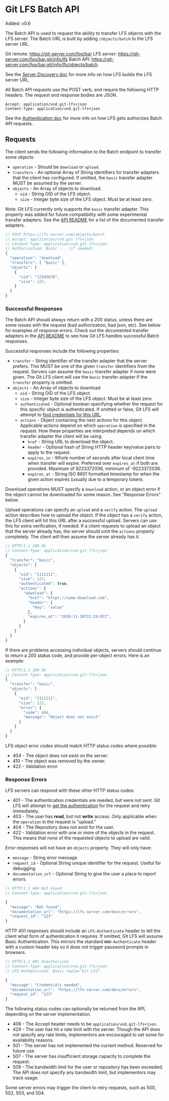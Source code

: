 # Git LFS Batch API

Added: v0.6

The Batch API is used to request the ability to transfer LFS objects with the
LFS server. The Batch URL is built by adding `/objects/batch` to the LFS server
URL.

Git remote: https://git-server.com/foo/bar
LFS server: https://git-server.com/foo/bar.git/info/lfs
Batch API: https://git-server.com/foo/bar.git/info/lfs/objects/batch

See the [Server Discovery doc](./server-discovery.md) for more info on how LFS
builds the LFS server URL.

All Batch API requests use the POST verb, and require the following HTTP
headers. The request and response bodies are JSON.

    Accept: application/vnd.git-lfs+json
    Content-Type: application/vnd.git-lfs+json

See the [Authentication doc](./authentication.md) for more info on how LFS
gets authorizes Batch API requests.

## Requests

The client sends the following information to the Batch endpoint to transfer
some objects:

* `operation` - Should be `download` or `upload`.
* `transfers` - An optional Array of String identifiers for transfer adapters
that the client has configured. If omitted, the `basic` transfer adapter MUST
be assumed by the server.
* `objects` - An Array of objects to download.
  * `oid` - String OID of the LFS object.
  * `size` - Integer byte size of the LFS object. Must be at least zero.

Note: Git LFS currently only supports the `basic` transfer adapter. This
property was added for future compatibility with some experimental transfer
adapters. See the [API README](./README.md) for a list of the documented
transfer adapters.

```js
// POST https://lfs-server.com/objects/batch
// Accept: application/vnd.git-lfs+json
// Content-Type: application/vnd.git-lfs+json
// Authorization: Basic ... (if needed)
{
  "operation": "download",
  "transfers": [ "basic" ],
  "objects": [
    {
      "oid": "12345678",
      "size": 123,
    }
  ]
}
```

### Successful Responses

The Batch API should always return with a 200 status, unless there are some
issues with the request (bad authorization, bad json, etc). See below for examples of response errors. Check out the documented transfer adapters in the
[API README](./README.md) to see how Git LFS handles successful Batch responses.

Successful responses include the following properties:

* `transfer` - String identifier of the transfer adapter that the server
prefers. This MUST be one of the given `transfer` identifiers from the request.
Servers can assume the `basic` transfer adapter if none were given. The Git LFS
client will use the `basic` transfer adapter if the `transfer` property is
omitted.
* `objects` - An Array of objects to download.
  * `oid` - String OID of the LFS object.
  * `size` - Integer byte size of the LFS object. Must be at least zero.
  * `authenticated` - Optional boolean specifying whether the request for this
  specific object is authenticated. If omitted or false, Git LFS will attempt
  to [find credentials for this URL](./authentication.md).
  * `actions` - Object containing the next actions for this object. Applicable
  actions depend on which `operation` is specified in the request. How these
  properties are interpreted depends on which transfer adapter the client will
  be using.
    * `href` - String URL to download the object.
    * `header` - Optional hash of String HTTP header key/value pairs to apply
    to the request.
    * `expires_in` - Whole number of seconds after local client time when
      transfer will expire. Preferred over `expires_at` if both are provided.
      Maximum of 9223372036, minimum of -9223372036.
    * `expires_at` - String ISO 8601 formatted timestamp for when the given
    action expires (usually due to a temporary token).

Download operations MUST specify a `download` action, or an object error if the
object cannot be downloaded for some reason. See "Response Errors" below.

Upload operations can specify an `upload` and a `verify` action. The `upload`
action describes how to upload the object. If the object has a `verify` action,
the LFS client will hit this URL after a successful upload. Servers can use this
for extra verification, if needed. If a client requests to upload an object that
the server already has, the server should omit the `actions` property
completely. The client will then assume the server already has it.

```js
// HTTP/1.1 200 Ok
// Content-Type: application/vnd.git-lfs+json
{
  "transfer": "basic",
  "objects": [
    {
      "oid": "1111111",
      "size": 123,
      "authenticated": true,
      "actions": {
        "download": {
          "href": "https://some-download.com",
          "header": {
            "Key": "value"
          },
          "expires_at": "2016-11-10T15:29:07Z",
        }
      }
    }
  ]
}
```

If there are problems accessing individual objects, servers should continue to
return a 200 status code, and provide per-object errors. Here is an example:

```js
// HTTP/1.1 200 Ok
// Content-Type: application/vnd.git-lfs+json
{
  "transfer": "basic",
  "objects": [
    {
      "oid": "1111111",
      "size": 123,
      "error": {
        "code": 404,
        "message": "Object does not exist"
      }
    }
  ]
}
```

LFS object error codes should match HTTP status codes where possible:

* 404 - The object does not exist on the server.
* 410 - The object was removed by the owner.
* 422 - Validation error.

### Response Errors

LFS servers can respond with these other HTTP status codes:

* 401 - The authentication credentials are needed, but were not sent. Git LFS
will attempt to [get the authentication](./authentication.md) for the request
and retry immediately.
* 403 - The user has **read**, but not **write** access. Only applicable when
the `operation` in the request is "upload."
* 404 - The Repository does not exist for the user.
* 422 - Validation error with one or more of the objects in the request. This
  means that _none_ of the requested objects to upload are valid.

Error responses will not have an `objects` property. They will only have:

* `message` - String error message.
* `request_id` - Optional String unique identifier for the request. Useful for
debugging.
* `documentation_url` - Optional String to give the user a place to report
errors.

```js
// HTTP/1.1 404 Not Found
// Content-Type: application/vnd.git-lfs+json

{
  "message": "Not found",
  "documentation_url": "https://lfs-server.com/docs/errors",
  "request_id": "123"
}
```

HTTP 401 responses should include an `LFS-Authenticate` header to tell the
client what form of authentication it requires. If omitted, Git LFS will assume
Basic Authentication. This mirrors the standard `WWW-Authenticate` header with
a custom header key so it does not trigger password prompts in browsers.

```js
// HTTP/1.1 401 Unauthorized
// Content-Type: application/vnd.git-lfs+json
// LFS-Authenticate: Basic realm="Git LFS"

{
  "message": "Credentials needed",
  "documentation_url": "https://lfs-server.com/docs/errors",
  "request_id": "123"
}
```

The following status codes can optionally be returned from the API, depending on
the server implementation.

* 406 - The Accept header needs to be `application/vnd.git-lfs+json`.
* 429 - The user has hit a rate limit with the server.  Though the API does not
specify any rate limits, implementors are encouraged to set some for
availability reasons.
* 501 - The server has not implemented the current method.  Reserved for future
use.
* 507 - The server has insufficient storage capacity to complete the request.
* 509 - The bandwidth limit for the user or repository has been exceeded.  The
API does not specify any bandwidth limit, but implementors may track usage.

Some server errors may trigger the client to retry requests, such as 500, 502,
503, and 504.
